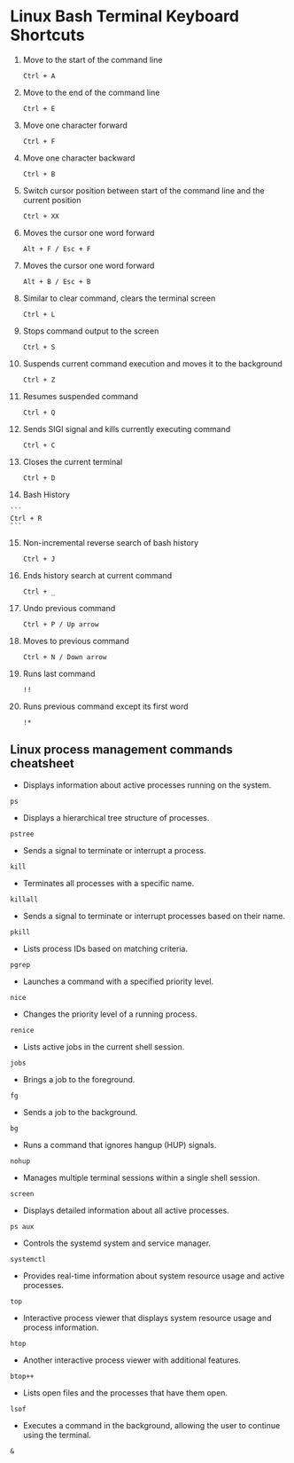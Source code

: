 # Linux Bash Terminal Keyboard Shortcuts

1. Move to the start of the command line

    ```
    Ctrl + A
    ```
    
2. Move to the end of the command line

    ```
    Ctrl + E
    ```

3. Move one character forward
    ```
    Ctrl + F
    ```

4. Move one character backward
    ```
    Ctrl + B
    ```

5. Switch cursor position between start of the command line and the current position

    ```
    Ctrl + XX
    ```
6. Moves the cursor one word forward

    ```
    Alt + F / Esc + F
    ```

7. Moves the cursor one word forward

    ```
    Alt + B / Esc + B
    ```

8. Similar to clear command, clears the terminal screen

    ```
    Ctrl + L
    ```
9. Stops command output to the screen

    ```
    Ctrl + S
    ```

10. Suspends current command execution and moves it to the background

    ```
    Ctrl + Z
    ```

11. Resumes suspended command

    ```
    Ctrl + Q
    ```

12. Sends SIGI signal and kills currently executing command

    ```
    Ctrl + C
    ```

13. Closes the current terminal

    ```
    Ctrl + D
    ```

14.  Bash History

    ```
    Ctrl + R
    ```

15. Non-incremental reverse search of bash history

    ```
    Ctrl + J
    ```

16. Ends history search at current command

    ```
    Ctrl + _
    ```

17. Undo previous command

    ```
    Ctrl + P / Up arrow
    ```

18. Moves to previous command

    ```
    Ctrl + N / Down arrow
    ```

19. Runs last command

    ```
    !!
    ```

20. Runs previous command except its first word

    ```
    !*
    ```


## Linux process management commands cheatsheet

-  Displays information about active processes running on the system.
```
ps
```
-  Displays a hierarchical tree structure of processes.
```
pstree
```
-  Sends a signal to terminate or interrupt a process.
```
kill
```
-  Terminates all processes with a specific name.
```
killall
```
-  Sends a signal to terminate or interrupt processes based on their name.
```
pkill
```
-  Lists process IDs based on matching criteria.
```
pgrep
```
-  Launches a command with a specified priority level.
```
nice
```
-  Changes the priority level of a running process.
```
renice
```
-  Lists active jobs in the current shell session.
```
jobs
```
-  Brings a job to the foreground.
```
fg
```
-  Sends a job to the background.
```
bg
```
-  Runs a command that ignores hangup (HUP) signals.
```
nohup
```
-  Manages multiple terminal sessions within a single shell session.
```
screen
```
-  Displays detailed information about all active processes.
```
ps aux
```
-  Controls the systemd system and service manager.
```
systemctl
```
-  Provides real-time information about system resource usage and active processes.
```
top
```
-  Interactive process viewer that displays system resource usage and process information.
```
htop
```
-  Another interactive process viewer with additional features.
```
btop++
```
-  Lists open files and the processes that have them open.
```
lsof
```
- Executes a command in the background, allowing the user to continue using the terminal.
```
&
```